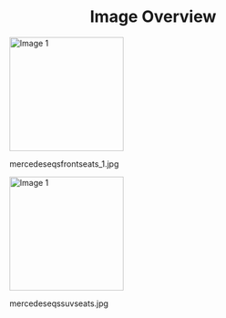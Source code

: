 <h1 style ="text-align: center;"> Image Overview </h1>
<div>
<div style="width="20%">
<img src="https://media.evkx.net/multimedia/technology/seats/mercedeseqsfrontseats_1_xst.jpg" alt="Image 1" style="width: 200px;">
<p>mercedeseqsfrontseats_1.jpg</p>
</div>
<div style="width="20%">
<img src="https://media.evkx.net/multimedia/technology/seats/mercedeseqssuvseats_xst.jpg" alt="Image 1" style="width: 200px;">
<p>mercedeseqssuvseats.jpg</p>
</div>
</div>
